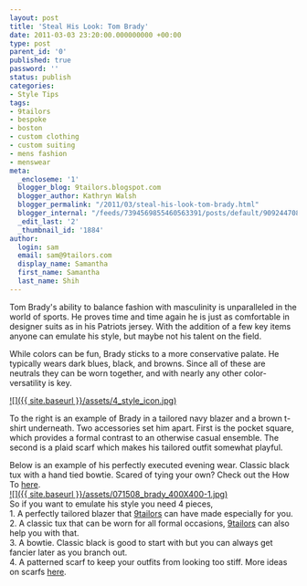```yaml
---
layout: post
title: 'Steal His Look: Tom Brady'
date: 2011-03-03 23:20:00.000000000 +00:00
type: post
parent_id: '0'
published: true
password: ''
status: publish
categories:
- Style Tips
tags:
- 9tailors
- bespoke
- boston
- custom clothing
- custom suiting
- mens fashion
- menswear
meta:
  _encloseme: '1'
  blogger_blog: 9tailors.blogspot.com
  blogger_author: Kathryn Walsh
  blogger_permalink: "/2011/03/steal-his-look-tom-brady.html"
  blogger_internal: "/feeds/7394569855460563391/posts/default/9092447087100074657"
  _edit_last: '2'
  _thumbnail_id: '1884'
author:
  login: sam
  email: sam@9tailors.com
  display_name: Samantha
  first_name: Samantha
  last_name: Shih
---
```

Tom Brady's ability to balance fashion with masculinity is unparalleled in the world of sports. He proves time and time again he is just as comfortable in designer suits as in his Patriots jersey. With the addition of a few key items anyone can emulate his style, but maybe not his talent on the field.

While colors can be fun, Brady sticks to a more conservative palate. He typically wears dark blues, black, and browns. Since all of these are neutrals they can be worn together, and with nearly any other color- versatility is key.

[![]({{ site.baseurl }}/assets/4_style_icon.jpg)](http://4.bp.blogspot.com/-6NoFrfhXORw/TW2CO42Z1vI/AAAAAAAAAEI/Ey-qoUJJsN4/s1600/4_style_icon.jpg)

To the right is an example of Brady in a tailored navy blazer and a brown t-shirt underneath. Two accessories set him apart. First is the pocket square, which provides a formal contrast to an otherwise casual ensemble. The second is a plaid scarf which makes his tailored outfit somewhat playful.

Below is an example of his perfectly executed evening wear. Classic black tux with a hand tied bowtie. Scared of tying your own? Check out the How To [here](http://9tailors.blogspot.com/2011/02/how-to-tie-bow-tie.html).  
[![]({{ site.baseurl }}/assets/071508_brady_400X400-1.jpg)](http://3.bp.blogspot.com/-0ob-mo5ABKo/TW2DzL5DdZI/AAAAAAAAAEY/0cCw3O-9exY/s1600/071508_brady_400X400-1.jpg)  
So if you want to emulate his style you need 4 pieces,  
1\. A perfectly tailored blazer that [9tailors](http://www.9tailors.com/) can have made especially for you.  
2\. A classic tux that can be worn for all formal occasions, [9tailors](http://www.9tailors.com/) can also help you with that.  
3\. A bowtie. Classic black is good to start with but you can always get fancier later as you branch out.  
4\. A patterned scarf to keep your outfits from looking too stiff. More ideas on scarfs [here](http://9tailors.blogspot.com/2011/02/try-it-out-scarf.html).